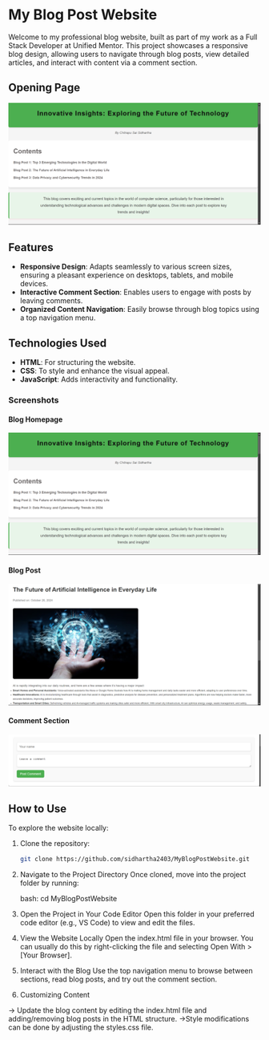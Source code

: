 # My Blog Post Website

Welcome to my professional blog website, built as part of my work as a Full Stack Developer at Unified Mentor. This project showcases a responsive blog design, allowing users to navigate through blog posts, view detailed articles, and interact with content via a comment section.
## Opening Page
![Home Page](images/home-page.png)

## Features

- **Responsive Design**: Adapts seamlessly to various screen sizes, ensuring a pleasant experience on desktops, tablets, and mobile devices.
- **Interactive Comment Section**: Enables users to engage with posts by leaving comments.
- **Organized Content Navigation**: Easily browse through blog topics using a top navigation menu.

## Technologies Used

- **HTML**: For structuring the website.
- **CSS**: To style and enhance the visual appeal.
- **JavaScript**: Adds interactivity and functionality.

### Screenshots

#### Blog Homepage
![Homepage](images/home-page.png)

#### Blog Post
![Blog Post](images/blog-post.png)

#### Comment Section
![Comment Section](images/comment-sec.png)


## How to Use

To explore the website locally:
1. Clone the repository:
   ```bash
   git clone https://github.com/sidhartha2403/MyBlogPostWebsite.git

2. Navigate to the Project Directory
   Once cloned, move into the project folder by running:

   bash: cd MyBlogPostWebsite

3. Open the Project in Your Code Editor
   Open this folder in your preferred code editor (e.g., VS Code) to view and edit the files.

4. View the Website Locally
   Open the index.html file in your browser. You can usually do this by right-clicking the file and selecting Open With > [Your Browser].

5. Interact with the Blog
   Use the top navigation menu to browse between sections, read blog posts, and try out the comment section.

6. Customizing Content

-> Update the blog content by editing the index.html file and adding/removing blog posts in the HTML structure.
->Style modifications can be done by adjusting the styles.css file.
